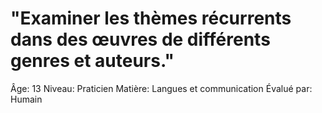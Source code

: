 # "Examiner les thèmes récurrents dans des œuvres de différents genres et auteurs."

Âge: 13
Niveau: Praticien
Matière: Langues et communication
Évalué par: Humain